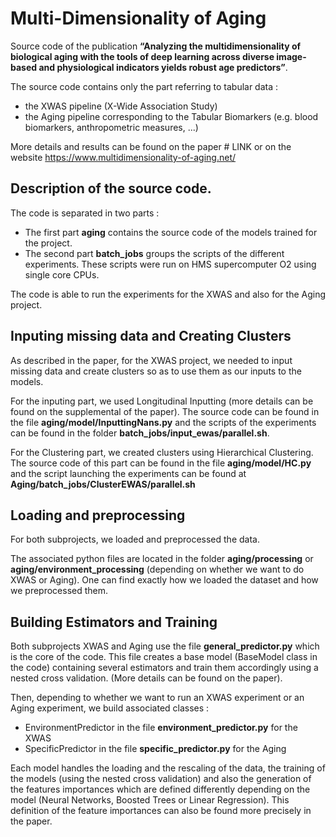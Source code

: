 # Multi-Dimensionality of Aging

Source code of the publication **“Analyzing the multidimensionality of biological aging with the tools of deep learning across diverse image-based and physiological indicators yields robust age predictors”**.

The source code contains only the part referring to tabular data : 
- the XWAS pipeline (X-Wide Association Study) 
- the Aging pipeline corresponding to the Tabular Biomarkers (e.g. blood biomarkers, anthropometric measures, ...)

More details and results can be found on the paper # LINK or on the website https://www.multidimensionality-of-aging.net/

## Description of the source code.
The code is separated in two parts : 
- The first part **aging** contains the source code of the models trained for the project. 
- The second part **batch_jobs** groups the scripts of the different experiments. These scripts were run on HMS supercomputer O2 using single core CPUs.

The code is able to run the experiments for the XWAS and also for the Aging project.

## Inputing missing data and Creating Clusters
As described in the paper, for the XWAS project, we needed to input missing data and create clusters so as to use them as our inputs to the models. 

For the inputing part, we used Longitudinal Inputting (more details can be found on the supplemental of the paper). The source code can be found in the file **aging/model/InputtingNans.py** and the scripts of the experiments can be found in the folder **batch_jobs/input_ewas/parallel.sh**.

For the Clustering part, we created clusters using Hierarchical Clustering. The source code of this part can be found in the file **aging/model/HC.py** and the script launching the experiments can be found at **Aging/batch_jobs/ClusterEWAS/parallel.sh**

## Loading and preprocessing 

For both subprojects, we loaded and preprocessed the data. 

The associated python files are located in the folder **aging/processing** or **aging/environment_processing** (depending on whether we want to do XWAS or Aging). 
One can find exactly how we loaded the dataset and how we preprocessed them.


## Building Estimators and Training
Both subprojects XWAS and Aging use the file **general_predictor.py** which is the core of the code. This file creates a base model (BaseModel class in the code) containing several estimators and train them accordingly using a nested cross validation. (More details can be found on the paper).

Then, depending to whether we want to run an XWAS experiment or an Aging experiment, we build associated classes : 

- EnvironmentPredictor in the file **environment_predictor.py** for the XWAS
- SpecificPredictor in the file **specific_predictor.py** for the Aging 

Each model handles the loading and the rescaling of the data, the training of the models (using the nested cross validation) and also the generation of the features importances which are defined differently depending on the model (Neural Networks, Boosted Trees or Linear Regression). This definition of the feature importances can also be found more precisely in the paper.








